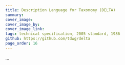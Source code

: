 ```yaml
---
title: Description Language for Taxonomy (DELTA)
summary: 
cover_image: 
cover_image_by: 
cover_image_link: 
tags: technical specification, 2005 standard, 1986
github: https://github.com/tdwg/delta
page_order: 16
---
```


...
